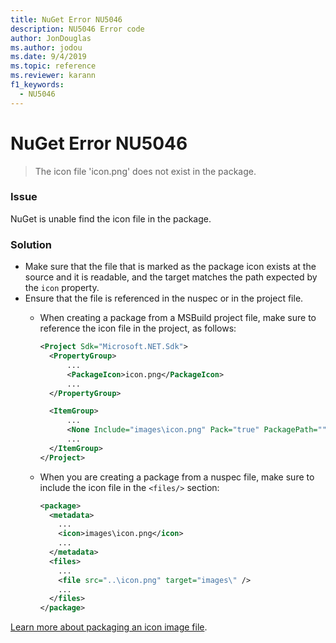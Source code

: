 ```yaml
---
title: NuGet Error NU5046
description: NU5046 Error code
author: JonDouglas
ms.author: jodou
ms.date: 9/4/2019
ms.topic: reference
ms.reviewer: karann
f1_keywords: 
  - NU5046
---
```


# NuGet Error NU5046

> The icon file 'icon.png' does not exist in the package.


### Issue

NuGet is unable find the icon file in the package.


### Solution

- Make sure that the file that is marked as the package icon exists at the source and it is readable, and the target matches the path expected by the `icon` property.
- Ensure that the file is referenced in the nuspec or in the project file.
  * When creating a package from a MSBuild project file, make sure to reference the icon file in the project, as follows:

    ```xml
    <Project Sdk="Microsoft.NET.Sdk">
      <PropertyGroup>
          ...
          <PackageIcon>icon.png</PackageIcon>
          ...
      </PropertyGroup>

      <ItemGroup>
          ...
          <None Include="images\icon.png" Pack="true" PackagePath=""/>
          ...
      </ItemGroup>
    </Project>
    ```

  * When you are creating a package from a nuspec file, make sure to include the icon file in the `<files/>` section:

    ```xml
    <package>
      <metadata>
        ...
        <icon>images\icon.png</icon>
        ...
      </metadata>
      <files>
        ...
        <file src="..\icon.png" target="images\" />
        ...
      </files>
    </package>
    ```

[Learn more about packaging an icon image file](../msbuild-targets.md#packing-an-icon-image-file).
